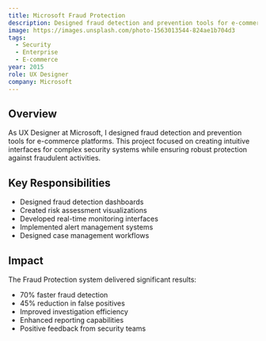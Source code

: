 ```yaml
---
title: Microsoft Fraud Protection
description: Designed fraud detection and prevention tools for e-commerce platforms.
image: https://images.unsplash.com/photo-1563013544-824ae1b704d3
tags:
  - Security
  - Enterprise
  - E-commerce
year: 2015
role: UX Designer
company: Microsoft
---
```


## Overview

As UX Designer at Microsoft, I designed fraud detection and prevention tools for e-commerce platforms. This project focused on creating intuitive interfaces for complex security systems while ensuring robust protection against fraudulent activities.

## Key Responsibilities

- Designed fraud detection dashboards
- Created risk assessment visualizations
- Developed real-time monitoring interfaces
- Implemented alert management systems
- Designed case management workflows

## Impact

The Fraud Protection system delivered significant results:
- 70% faster fraud detection
- 45% reduction in false positives
- Improved investigation efficiency
- Enhanced reporting capabilities
- Positive feedback from security teams
